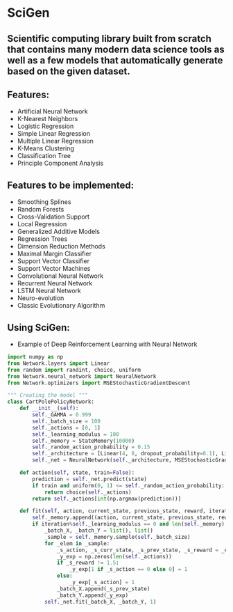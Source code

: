 # SciGen
## Scientific computing library built from scratch that contains many modern data science tools as well as a few models that automatically generate based on the given dataset.
 
## Features:
  * Artificial Neural Network
  * K-Nearest Neighbors
  * Logistic Regression
  * Simple Linear Regression
  * Multiple Linear Regression
  * K-Means Clustering
  * Classification Tree
  * Principle Component Analysis
  
## Features to be implemented:
  * Smoothing Splines
  * Random Forests
  * Cross-Validation Support
  * Local Regression
  * Generalized Additive Models
  * Regression Trees
  * Dimension Reduction Methods
  * Maximal Margin Classifier
  * Support Vector Classifier
  * Support Vector Machines
  * Convolutional Neural Network
  * Recurrent Neural Network
  * LSTM Neural Network
  * Neuro-evolution
  * Classic Evolutionary Algorithm


## Using SciGen:

* Example of Deep Reinforcement Learning with Neural Network
```python
import numpy as np
from Network.layers import Linear
from random import randint, choice, uniform
from Network.neural_network import NeuralNetwork
from Network.optimizers import MSEStochasticGradientDescent

""" Creating the model """
class CartPolePolicyNetwork:
    def __init__(self):
        self._GAMMA = 0.999
        self._batch_size = 100
        self._actions = [0, 1]
        self._learning_modulus = 100
        self._memory = StateMemory(10000)
        self._random_action_probability = 0.15
        self._architecture = [Linear(4, 8, dropout_probability=0.1), Linear(8, 8, dropout_probability=0.2), Linear(8, len(self._actions))]
        self._net = NeuralNetwork(self._architecture, MSEStochasticGradientDescent(), minibatch_size=4)

    def action(self, state, train=False):
        prediction = self._net.predict(state)
        if train and uniform(0, 1) <= self._random_action_probability:
            return choice(self._actions)
        return self._actions[int(np.argmax(prediction))]

    def fit(self, action, current_state, previous_state, reward, iteration):
        self._memory.append((action, current_state, previous_state, reward))
        if iteration%self._learning_modulus == 0 and len(self._memory) >= self._batch_size:
            _batch_X, _batch_Y = list(), list()
            _sample = self._memory.sample(self._batch_size)
            for _elem in _sample:
                _s_action, _s_curr_state, _s_prev_state, _s_reward = _elem
                _y_exp = np.zeros(len(self._actions))
                if _s_reward != 1.5:
                    _y_exp[1 if _s_action == 0 else 0] = 1
                else:
                    _y_exp[_s_action] = 1
                _batch_X.append(_s_prev_state)
                _batch_Y.append(_y_exp)
            self._net.fit(_batch_X, _batch_Y, 1)
```

